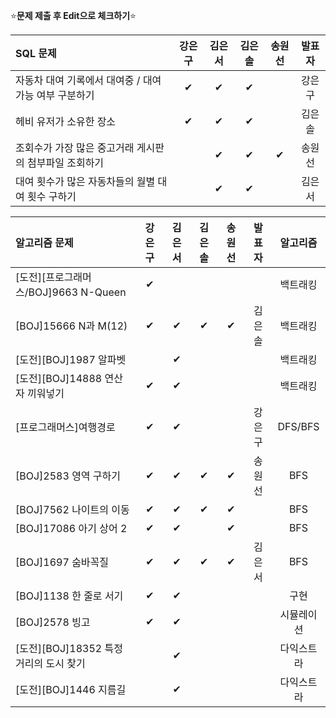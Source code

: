 ⭐**문제 제출 후 Edit으로 체크하기**⭐

|SQL 문제                                               |강은구|김은서|김은솔|송원선|발표자|
|:------------------------------------------------------|:----:|:----:|:----:|:----:|:-----:|
|자동차 대여 기록에서 대여중 / 대여 가능 여부 구분하기      |   ✔ |  ✔   |  ✔  |      | 강은구 |
|헤비 유저가 소유한 장소                                  | ✔   |   ✔  |  ✔  |      | 김은솔 |
|조회수가 가장 많은 중고거래 게시판의 첨부파일 조회하기     |      |   ✔  |   ✔  |  ✔    | 송원선 |
|대여 횟수가 많은 자동차들의 월별 대여 횟수 구하기          |      |   ✔  |  ✔  |      | 김은서 |

|알고리즘 문제                              |강은구|김은서|김은솔|송원선|발표자|알고리즘|
|:------------------------------------------|:----:|:----:|:----:|:----:|:----:|:------:|
|[도전][프로그래머스/BOJ]9663 N-Queen       |  ✔  |      |      |      |      |백트래킹|
|[BOJ]15666 N과 M(12)                      |  ✔  |  ✔   |   ✔ |   ✔   | 김은솔|백트래킹|
|[도전][BOJ]1987 알파벳                     |      | ✔   |      |      |      |백트래킹|
|[도전][BOJ]14888 연산자 끼워넣기           |  ✔  |  ✔  |      |      |      |백트래킹|
|[프로그래머스]여행경로                     |  ✔   |  ✔  |      |      | 강은구| DFS/BFS |
|[BOJ]2583 영역 구하기                      |  ✔  |  ✔  |  ✔   |   ✔   | 송원선| BFS |
|[BOJ]7562 나이트의 이동                    |  ✔  |  ✔  |   ✔  |   ✔  |      | BFS |
|[BOJ]17086 아기 상어 2                     |  ✔  |  ✔  |     |  ✔    |      | BFS |
|[BOJ]1697 숨바꼭질                         |  ✔  |  ✔  |  ✔   |  ✔    | 김은서| BFS |
|[BOJ]1138 한 줄로 서기                     |  ✔  |  ✔  |      |      |      | 구현 |
|[BOJ]2578 빙고                             |  ✔  |  ✔  |      |      |      | 시뮬레이션 |
|[도전][BOJ]18352 특정 거리의 도시 찾기       |      |  ✔  |      |      |      | 다익스트라 |
|[도전][BOJ]1446 지름길                      |      |  ✔  |      |      |      | 다익스트라 |
